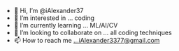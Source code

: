 - 👋 Hi, I’m @iAlexander37
- 👀 I’m interested in ... coding
- 🌱 I’m currently learning ... ML/AI/CV
- 💞️ I’m looking to collaborate on ... all coding techniques
- 📫 How to reach me ...iAlexander3377@gmail.com

<!---
iAlexander37/iAlexander37 is a ✨ special ✨ repository because its `README.md` (this file) appears on your GitHub profile.
You can click the Preview link to take a look at your changes.
--->
